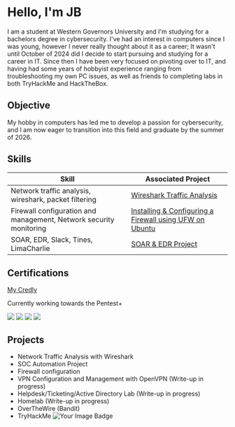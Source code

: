 # Hello, I'm JB

I am a student at Western Governors University and I'm studying for a bachelors degree in cybersecurity. I've had an interest in computers since I was young, however I never really thought about it as a career; It wasn't until October of 2024 did I decide to start pursuing and studying for a career in IT. Since then I have been very focused on pivoting over to IT, and having had some years of hobbyist experience ranging from troubleshooting my own PC issues, as well as friends to completing labs in both TryHackMe and HackTheBox. 

## Objective

My hobby in computers has led me to develop a passion for cybersecurity, and I am now eager to transition into this field and graduate by the summer of 2026. 

## Skills

| Skill                                         | Associated Project         |
|-----------------------------------------------|----------------------------|
| Network traffic analysis, wireshark, packet filtering         | <a href="https://medium.com/@ssh-j/network-traffic-analysis-with-wireshark-15d77399c696">Wireshark Traffic Analysis</a>|
|   Firewall configuration and management, Network security monitoring        | <a href="https://medium.com/@ssh-j/installing-configuring-a-firewall-using-ufw-on-ubuntu-0160b65d9029"> Installing & Configuring a Firewall using UFW on Ubuntu</a>|
| SOAR, EDR, Slack, Tines, LimaCharlie     | <a href="https://medium.com/@ssh-j/soar-edr-project-a73cbe6d6585"> SOAR & EDR Project</a>|



## Certifications

<a href="https://www.credly.com/users/johnael-benitez">My Credly</a>

Currently working towards the Pentest+ 
<div>
<img src="https://img.shields.io/badge/-Network%2B-EA1D25?&style=for-the-badge&logo=CompTIA&logoColor=white" />
<img src="https://img.shields.io/badge/-A%2B-EA1D25?&style=for-the-badge&logo=CompTIA&logoColor=white" />
<img src="https://img.shields.io/badge/-Linux%20Essentials-2C3E50?&style=for-the-badge&logo=Linux&logoColor=white" />
<img src="https://img.shields.io/badge/-Security%2B-EA1D25?&style=for-the-badge&logo=CompTIA&logoColor=white" />

</div>

## Projects
- Network Traffic Analysis with Wireshark
- SOC Automation Project
- Firewall configuration
- VPN Configuration and Management with OpenVPN (Write-up in progress)
- Helpdesk/Ticketing/Active Directory Lab (Write-up in progress)
- Homelab (Write-up in progress)
- OverTheWire (Bandit)
- TryHackMe <img src="https://tryhackme-badges.s3.amazonaws.com/n0t3vil.png" alt="Your Image Badge" />
